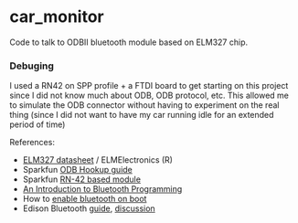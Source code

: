 # car_monitor
Code to talk to ODBII bluetooth module based on ELM327 chip.

### Debuging

I used a RN42 on SPP profile + a FTDI board to get starting on this project since I did not know much about ODB, 
ODB protocol, etc.  This allowed me to simulate the ODB connector without having to experiment on the real thing
(since I did not want to have my car running idle for an extended period of time)

References:
- [ELM327 datasheet](http://elmelectronics.com/DSheets/ELM327DS.pdf) / ELMElectronics \(R\)
- Sparkfun [ODB Hookup guide](https://learn.sparkfun.com/tutorials/obd-ii-uart-hookup-guide)
- Sparkfun [RN-42 based module](https://www.sparkfun.com/products/12576)  
- [An Introduction to Bluetooth Programming](http://people.csail.mit.edu/albert/bluez-intro)
- How to [enable bluetooth on boot](http://rwx.io/blog/2015/02/18/seting-up-an-edison/)
- Edison Bluetooth [guide](http://download.intel.com/support/edison/sb/edisonbluetooth_331704004.pdf),  [discussion](https://communities.intel.com/thread/56879?tstart=0)
